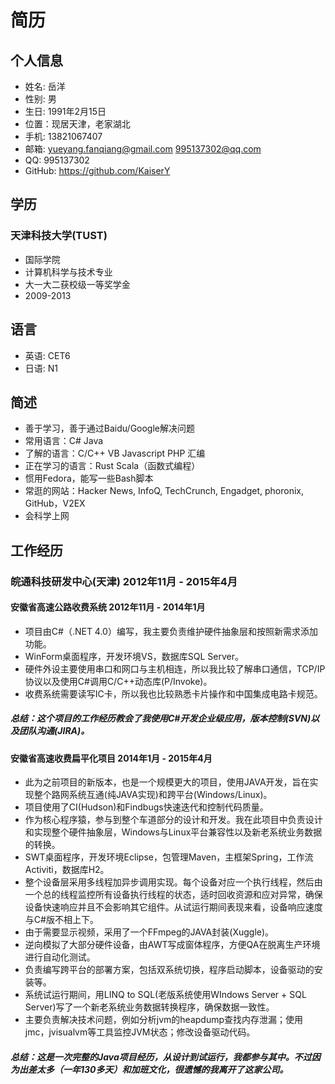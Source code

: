 # 简历

## 个人信息
* 姓名: 岳洋
* 性别: 男
* 生日: 1991年2月15日
* 位置：现居天津，老家湖北
* 手机: 13821067407
* 邮箱: yueyang.fanqiang@gmail.com 995137302@qq.com
*   QQ: 995137302
* GitHub: https://github.com/KaiserY

## 学历
### 天津科技大学(TUST)
* 国际学院
* 计算机科学与技术专业
* 大一大二获校级一等奖学金
* 2009-2013   

## 语言
* 英语: CET6
* 日语: N1

## 简述
* 善于学习，善于通过Baidu/Google解决问题
* 常用语言：C# Java
* 了解的语言：C/C++ VB Javascript PHP 汇编
* 正在学习的语言：Rust Scala（函数式编程）
* 惯用Fedora，能写一些Bash脚本
* 常逛的网站：Hacker News, InfoQ, TechCrunch, Engadget, phoronix, GitHub，V2EX
* 会科学上网

## 工作经历
### 皖通科技研发中心(天津) 2012年11月 - 2015年4月
#### 安徽省高速公路收费系统 2012年11月 - 2014年1月
* 项目由C#（.NET 4.0）编写，我主要负责维护硬件抽象层和按照新需求添加功能。
* WinForm桌面程序，开发环境VS，数据库SQL Server。
* 硬件外设主要使用串口和网口与主机相连，所以我比较了解串口通信，TCP/IP协议以及使用C#调用C/C++动态库(P/Invoke)。
* 收费系统需要读写IC卡，所以我也比较熟悉卡片操作和中国集成电路卡规范。

##### 总结：这个项目的工作经历教会了我使用C#开发企业级应用，版本控制(SVN)以及团队沟通(JIRA)。

#### 安徽省高速收费扁平化项目 2014年1月 - 2015年4月
* 此为之前项目的新版本，也是一个规模更大的项目，使用JAVA开发，旨在实现整个路网系统互通(纯JAVA实现)和跨平台(Windows/Linux)。
* 项目使用了CI(Hudson)和Findbugs快速迭代和控制代码质量。
* 作为核心程序猿，参与到整个车道部分的设计和开发。我在此项目中负责设计和实现整个硬件抽象层，Windows与Linux平台兼容性以及新老系统业务数据的转换。
* SWT桌面程序，开发环境Eclipse，包管理Maven，主框架Spring，工作流Activiti，数据库H2。
* 整个设备层采用多线程加异步调用实现。每个设备对应一个执行线程，然后由一个总的线程监控所有设备执行线程的状态，适时回收资源和应对异常，确保设备快速响应并且不会影响其它组件。从试运行期间表现来看，设备响应速度与C#版不相上下。
* 由于需要显示视频，采用了一个FFmpeg的JAVA封装(Xuggle)。
* 逆向模拟了大部分硬件设备，由AWT写成窗体程序，方便QA在脱离生产环境进行自动化测试。
* 负责编写跨平台的部署方案，包括双系统切换，程序启动脚本，设备驱动的安装等。
* 系统试运行期间，用LINQ to SQL(老版系统使用WIndows Server + SQL Server)写了一个新老系统业务数据转换程序，确保数据一致性。
* 主要负责解决技术问题，例如分析jvm的heapdump查找内存泄漏；使用jmc，jvisualvm等工具监控JVM状态；修改设备驱动代码。

##### 总结：这是一次完整的Java项目经历，从设计到试运行，我都参与其中。不过因为出差太多（一年130多天）和加班文化，很遗憾的我离开了这家公司。
